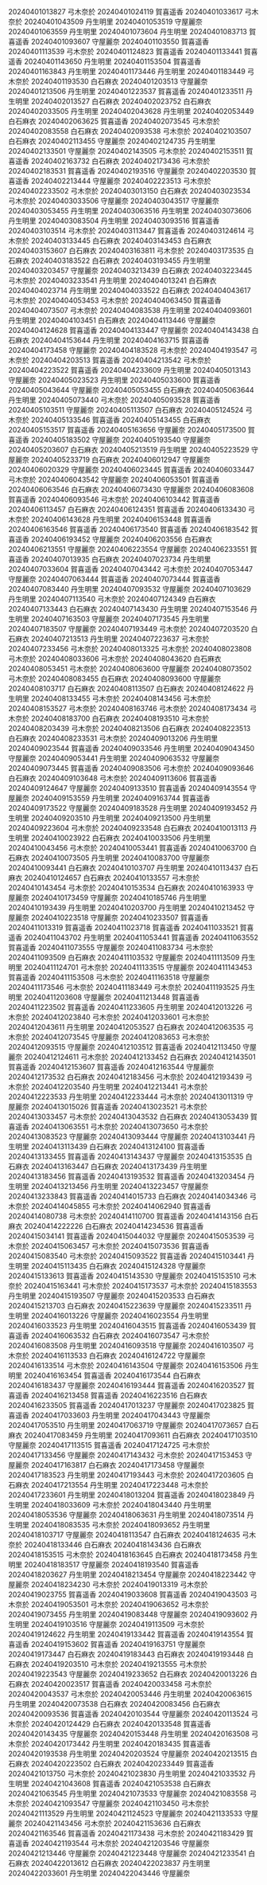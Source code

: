 20240401013827 弓木奈於
20240401024119 賀喜遥香
20240401033617 弓木奈於
20240401043509 丹生明里
20240401053519 守屋麗奈
20240401063559 丹生明里
20240401073604 丹生明里
20240401083713 賀喜遥香
20240401093607 守屋麗奈
20240401103550 賀喜遥香
20240401113539 弓木奈於
20240401124823 賀喜遥香
20240401133441 賀喜遥香
20240401143650 丹生明里
20240401153504 賀喜遥香
20240401163843 丹生明里
20240401173446 丹生明里
20240401183449 弓木奈於
20240401193530 白石麻衣
20240401203513 守屋麗奈
20240401213506 丹生明里
20240401223537 賀喜遥香
20240401233511 丹生明里
20240402013527 白石麻衣
20240402023752 白石麻衣
20240402033505 丹生明里
20240402043628 丹生明里
20240402053449 白石麻衣
20240402063625 賀喜遥香
20240402073545 弓木奈於
20240402083558 白石麻衣
20240402093538 弓木奈於
20240402103507 白石麻衣
20240402113455 守屋麗奈
20240402124735 丹生明里
20240402133501 守屋麗奈
20240402143505 弓木奈於
20240402153511 賀喜遥香
20240402163732 白石麻衣
20240402173436 弓木奈於
20240402183531 賀喜遥香
20240402193516 守屋麗奈
20240402203530 賀喜遥香
20240402213444 守屋麗奈
20240402223513 弓木奈於
20240402233502 弓木奈於
20240403013150 白石麻衣
20240403023534 弓木奈於
20240403033506 守屋麗奈
20240403043517 守屋麗奈
20240403053455 丹生明里
20240403063516 丹生明里
20240403073606 丹生明里
20240403083504 丹生明里
20240403093516 賀喜遥香
20240403103514 弓木奈於
20240403113447 賀喜遥香
20240403124614 弓木奈於
20240403133445 白石麻衣
20240403143453 白石麻衣
20240403153607 白石麻衣
20240403163811 弓木奈於
20240403173535 白石麻衣
20240403183522 白石麻衣
20240403193455 丹生明里
20240403203457 守屋麗奈
20240403213439 白石麻衣
20240403223445 弓木奈於
20240403233541 丹生明里
20240404013241 白石麻衣
20240404023714 丹生明里
20240404033522 白石麻衣
20240404043617 弓木奈於
20240404053453 弓木奈於
20240404063450 賀喜遥香
20240404073507 弓木奈於
20240404083538 丹生明里
20240404093601 丹生明里
20240404103451 白石麻衣
20240404113446 守屋麗奈
20240404124628 賀喜遥香
20240404133447 守屋麗奈
20240404143438 白石麻衣
20240404153644 丹生明里
20240404163715 賀喜遥香
20240404173458 守屋麗奈
20240404183528 弓木奈於
20240404193547 弓木奈於
20240404203513 賀喜遥香
20240404213542 弓木奈於
20240404223522 賀喜遥香
20240404233609 丹生明里
20240405013143 守屋麗奈
20240405023523 丹生明里
20240405033600 賀喜遥香
20240405043644 守屋麗奈
20240405053455 白石麻衣
20240405063644 丹生明里
20240405073440 弓木奈於
20240405093528 賀喜遥香
20240405103511 守屋麗奈
20240405113507 白石麻衣
20240405124524 弓木奈於
20240405133546 賀喜遥香
20240405143455 白石麻衣
20240405153517 賀喜遥香
20240405163656 守屋麗奈
20240405173500 賀喜遥香
20240405183502 守屋麗奈
20240405193540 守屋麗奈
20240405203607 白石麻衣
20240405213519 丹生明里
20240405223529 守屋麗奈
20240405233719 白石麻衣
20240406012947 守屋麗奈
20240406020329 守屋麗奈
20240406023445 賀喜遥香
20240406033447 弓木奈於
20240406043542 守屋麗奈
20240406053501 賀喜遥香
20240406063546 白石麻衣
20240406073430 守屋麗奈
20240406083608 賀喜遥香
20240406093546 弓木奈於
20240406103442 賀喜遥香
20240406113457 白石麻衣
20240406124351 賀喜遥香
20240406133430 弓木奈於
20240406143628 丹生明里
20240406153448 賀喜遥香
20240406163546 賀喜遥香
20240406173540 賀喜遥香
20240406183542 賀喜遥香
20240406193452 守屋麗奈
20240406203556 白石麻衣
20240406213551 守屋麗奈
20240406223554 守屋麗奈
20240406233551 賀喜遥香
20240407013935 白石麻衣
20240407023734 丹生明里
20240407033604 賀喜遥香
20240407043442 弓木奈於
20240407053447 守屋麗奈
20240407063444 賀喜遥香
20240407073444 賀喜遥香
20240407083440 丹生明里
20240407093532 守屋麗奈
20240407103629 丹生明里
20240407113540 弓木奈於
20240407124349 白石麻衣
20240407133443 白石麻衣
20240407143430 丹生明里
20240407153546 丹生明里
20240407163503 守屋麗奈
20240407173545 丹生明里
20240407183507 守屋麗奈
20240407193449 弓木奈於
20240407203520 白石麻衣
20240407213513 丹生明里
20240407223637 弓木奈於
20240407233456 弓木奈於
20240408013325 弓木奈於
20240408023808 弓木奈於
20240408033606 弓木奈於
20240408043620 白石麻衣
20240408053451 弓木奈於
20240408063600 守屋麗奈
20240408073502 弓木奈於
20240408083455 白石麻衣
20240408093600 守屋麗奈
20240408103717 白石麻衣
20240408113507 白石麻衣
20240408124622 丹生明里
20240408133455 弓木奈於
20240408143456 弓木奈於
20240408153527 弓木奈於
20240408163746 弓木奈於
20240408173434 弓木奈於
20240408183700 白石麻衣
20240408193510 弓木奈於
20240408203439 弓木奈於
20240408213506 白石麻衣
20240408223513 白石麻衣
20240408233531 弓木奈於
20240409013206 丹生明里
20240409023544 賀喜遥香
20240409033546 丹生明里
20240409043450 守屋麗奈
20240409053441 丹生明里
20240409063532 守屋麗奈
20240409073445 賀喜遥香
20240409083506 弓木奈於
20240409093646 白石麻衣
20240409103648 弓木奈於
20240409113606 賀喜遥香
20240409124647 守屋麗奈
20240409133510 賀喜遥香
20240409143554 守屋麗奈
20240409153559 丹生明里
20240409163744 賀喜遥香
20240409173522 守屋麗奈
20240409183528 丹生明里
20240409193452 丹生明里
20240409203510 丹生明里
20240409213500 丹生明里
20240409223604 弓木奈於
20240409233548 白石麻衣
20240410013113 丹生明里
20240410023922 白石麻衣
20240410033506 丹生明里
20240410043456 弓木奈於
20240410053441 賀喜遥香
20240410063700 白石麻衣
20240410073505 丹生明里
20240410083700 守屋麗奈
20240410093441 白石麻衣
20240410103707 丹生明里
20240410113437 白石麻衣
20240410124657 白石麻衣
20240410133557 弓木奈於
20240410143454 弓木奈於
20240410153534 白石麻衣
20240410163933 守屋麗奈
20240410173459 守屋麗奈
20240410185746 丹生明里
20240410193439 丹生明里
20240410203700 丹生明里
20240410213452 守屋麗奈
20240410223518 守屋麗奈
20240410233507 賀喜遥香
20240411013319 賀喜遥香
20240411023718 賀喜遥香
20240411033521 賀喜遥香
20240411043702 丹生明里
20240411053441 賀喜遥香
20240411063552 賀喜遥香
20240411073555 守屋麗奈
20240411083734 弓木奈於
20240411093509 白石麻衣
20240411103532 守屋麗奈
20240411113509 丹生明里
20240411124701 弓木奈於
20240411133515 守屋麗奈
20240411143453 賀喜遥香
20240411153508 弓木奈於
20240411163518 守屋麗奈
20240411173546 弓木奈於
20240411183449 弓木奈於
20240411193525 丹生明里
20240411203608 守屋麗奈
20240411213448 賀喜遥香
20240411223502 賀喜遥香
20240411233605 丹生明里
20240412013226 弓木奈於
20240412023840 弓木奈於
20240412033601 弓木奈於
20240412043611 丹生明里
20240412053527 白石麻衣
20240412063535 弓木奈於
20240412073545 守屋麗奈
20240412083653 弓木奈於
20240412093515 守屋麗奈
20240412103512 賀喜遥香
20240412113450 守屋麗奈
20240412124611 弓木奈於
20240412133452 白石麻衣
20240412143501 賀喜遥香
20240412153607 賀喜遥香
20240412163544 守屋麗奈
20240412173532 白石麻衣
20240412183456 弓木奈於
20240412193439 弓木奈於
20240412203540 丹生明里
20240412213441 弓木奈於
20240412223533 丹生明里
20240412233444 弓木奈於
20240413011319 守屋麗奈
20240413015026 賀喜遥香
20240413023521 弓木奈於
20240413033457 弓木奈於
20240413043532 白石麻衣
20240413053439 賀喜遥香
20240413063551 弓木奈於
20240413073650 弓木奈於
20240413083523 守屋麗奈
20240413093444 守屋麗奈
20240413103441 丹生明里
20240413113439 白石麻衣
20240413124100 賀喜遥香
20240413133455 賀喜遥香
20240413143437 守屋麗奈
20240413153535 白石麻衣
20240413163447 白石麻衣
20240413173439 丹生明里
20240413183456 賀喜遥香
20240413193532 賀喜遥香
20240413203454 丹生明里
20240413213456 丹生明里
20240413223457 守屋麗奈
20240413233843 賀喜遥香
20240414015733 白石麻衣
20240414034346 弓木奈於
20240414045855 弓木奈於
20240414062940 賀喜遥香
20240414080738 弓木奈於
20240414110700 賀喜遥香
20240414143156 白石麻衣
20240414222226 白石麻衣
20240414234536 賀喜遥香
20240415034141 賀喜遥香
20240415044032 守屋麗奈
20240415053539 弓木奈於
20240415063457 弓木奈於
20240415073536 賀喜遥香
20240415083540 弓木奈於
20240415093522 賀喜遥香
20240415103441 丹生明里
20240415113435 白石麻衣
20240415124328 守屋麗奈
20240415133613 賀喜遥香
20240415143530 守屋麗奈
20240415153510 弓木奈於
20240415163441 弓木奈於
20240415173537 弓木奈於
20240415183553 丹生明里
20240415193507 守屋麗奈
20240415203533 白石麻衣
20240415213703 白石麻衣
20240415223639 守屋麗奈
20240415233511 丹生明里
20240416013226 守屋麗奈
20240416023554 丹生明里
20240416033523 丹生明里
20240416043515 賀喜遥香
20240416053439 賀喜遥香
20240416063532 白石麻衣
20240416073547 弓木奈於
20240416083508 丹生明里
20240416093518 守屋麗奈
20240416103507 弓木奈於
20240416113533 白石麻衣
20240416124722 守屋麗奈
20240416133514 弓木奈於
20240416143504 守屋麗奈
20240416153506 丹生明里
20240416163454 賀喜遥香
20240416173544 白石麻衣
20240416183437 守屋麗奈
20240416193444 賀喜遥香
20240416203527 賀喜遥香
20240416213458 賀喜遥香
20240416223516 白石麻衣
20240416233505 賀喜遥香
20240417013237 守屋麗奈
20240417023825 賀喜遥香
20240417033603 丹生明里
20240417043443 守屋麗奈
20240417053510 丹生明里
20240417063719 守屋麗奈
20240417073657 白石麻衣
20240417083459 丹生明里
20240417093611 白石麻衣
20240417103510 守屋麗奈
20240417113515 賀喜遥香
20240417124725 弓木奈於
20240417133456 守屋麗奈
20240417143432 弓木奈於
20240417153453 守屋麗奈
20240417163817 白石麻衣
20240417173458 守屋麗奈
20240417183523 丹生明里
20240417193443 弓木奈於
20240417203605 白石麻衣
20240417213554 丹生明里
20240417223448 弓木奈於
20240417233601 丹生明里
20240418013204 賀喜遥香
20240418023849 丹生明里
20240418033609 弓木奈於
20240418043440 丹生明里
20240418053536 守屋麗奈
20240418063631 丹生明里
20240418073514 丹生明里
20240418083535 弓木奈於
20240418093652 丹生明里
20240418103717 守屋麗奈
20240418113547 白石麻衣
20240418124635 弓木奈於
20240418133446 白石麻衣
20240418143436 白石麻衣
20240418153515 弓木奈於
20240418163645 白石麻衣
20240418173458 丹生明里
20240418183517 守屋麗奈
20240418193540 賀喜遥香
20240418203627 丹生明里
20240418213454 守屋麗奈
20240418223442 守屋麗奈
20240418234230 弓木奈於
20240419013319 弓木奈於
20240419023755 賀喜遥香
20240419033608 賀喜遥香
20240419043503 弓木奈於
20240419053501 弓木奈於
20240419063652 弓木奈於
20240419073455 丹生明里
20240419083448 守屋麗奈
20240419093602 丹生明里
20240419103516 守屋麗奈
20240419113509 弓木奈於
20240419124622 丹生明里
20240419133442 賀喜遥香
20240419143554 賀喜遥香
20240419153602 賀喜遥香
20240419163751 守屋麗奈
20240419173447 白石麻衣
20240419183443 白石麻衣
20240419193448 白石麻衣
20240419203510 弓木奈於
20240419213555 弓木奈於
20240419223543 守屋麗奈
20240419233652 白石麻衣
20240420013226 白石麻衣
20240420023517 賀喜遥香
20240420033458 弓木奈於
20240420043537 弓木奈於
20240420053446 丹生明里
20240420063615 丹生明里
20240420073538 白石麻衣
20240420083456 白石麻衣
20240420093536 賀喜遥香
20240420103544 守屋麗奈
20240420113524 弓木奈於
20240420124429 白石麻衣
20240420133548 賀喜遥香
20240420143435 守屋麗奈
20240420153448 丹生明里
20240420163508 弓木奈於
20240420173442 丹生明里
20240420183435 賀喜遥香
20240420193538 丹生明里
20240420203524 守屋麗奈
20240420213515 白石麻衣
20240420223502 白石麻衣
20240420233449 賀喜遥香
20240421013750 弓木奈於
20240421023830 丹生明里
20240421033532 丹生明里
20240421043608 賀喜遥香
20240421053538 白石麻衣
20240421063545 丹生明里
20240421073533 守屋麗奈
20240421083558 弓木奈於
20240421093547 守屋麗奈
20240421103450 弓木奈於
20240421113529 丹生明里
20240421124523 守屋麗奈
20240421133533 守屋麗奈
20240421143456 弓木奈於
20240421153636 白石麻衣
20240421163546 賀喜遥香
20240421173438 弓木奈於
20240421183429 賀喜遥香
20240421193544 弓木奈於
20240421203546 守屋麗奈
20240421213446 守屋麗奈
20240421223448 守屋麗奈
20240421233541 白石麻衣
20240422013612 白石麻衣
20240422023837 丹生明里
20240422033601 丹生明里
20240422043446 守屋麗奈

